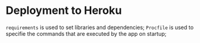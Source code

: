 # Deployment to Heroku

`requirements` is used to set libraries and dependencies; `Procfile` is used to specifie the commands that are executed by the app on startup; 